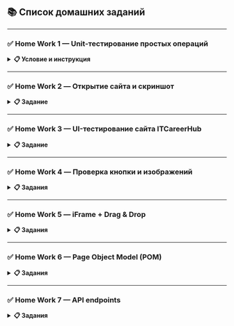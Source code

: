 ## 📚 Список домашних заданий

---

### ✅ Home Work 1 — Unit-тестирование простых операций

<details>
<summary><strong>📋 Условие и инструкция</strong></summary>

**Задание**
Создать файл `simple_math.py` и реализовать в нём следующий класс:

```python
class SimpleMath:
    # Класс с простыми математическими операциями

    def square(self, x):
        # Возвращает квадрат числа
        return x * x

    def cube(self, x):
        # Возвращает куб числа
        return x * x * x
```

**Что нужно сделать**

* Написать **unit-тесты** для класса `SimpleMath`
* Шаги:

  1. Создать файл `test_simple_math.py`
  2. Написать тесты для методов `square()` и `cube()`
  3. Проверить поведение для положительных, отрицательных чисел и нуля

**Ожидаемое поведение**

* `square(2)` → `4`
* `cube(-3)` → `-27`

</details>

---

### ✅ Home Work 2 — Открытие сайта и скриншот

<details>
<summary><strong>📋 Задание</strong></summary>

**Что нужно сделать**

* Открыть браузер Firefox
* Перейти на любой сайт
* Открыть любую другую секцию на этом сайте
* Сделать скриншот этой секции

</details>

---

### ✅ Home Work 3 — UI-тестирование сайта ITCareerHub

<details>
<summary><strong>📋 Задание</strong></summary>

**Сайт для тестирования:**
[https://itcareerhub.de/ru](https://itcareerhub.de/ru)

**Что проверить:**

* Логотип ITCareerHub
* Ссылки:

  * "Программы"
  * "Способы оплаты"
  * "Новости"
  * "О нас"
  * "Отзывы"
* Кнопки переключения языка (ru / de)

**Дополнительно:**

* Кликнуть по иконке телефона
* Убедиться, что отображается текст:
  `"Если вы не дозвонились, заполните форму на сайте. Мы свяжемся с вами"`

</details>

---

### ✅ Home Work 4 — Проверка кнопки и изображений

<details>
<summary><strong>📋 Задания</strong></summary>

#### 🔹 Задание 1: Проверка изменения текста кнопки

**Сайт:**
[http://uitestingplayground.com/textinput](http://uitestingplayground.com/textinput)

**Шаги:**

1. Перейти на сайт
2. Ввести в поле `ITCH`
3. Нажать синюю кнопку
4. Проверить, что текст кнопки изменился на `ITCH`

---

#### 🔹 Задание 2: Проверка загрузки изображений

**Сайт:**
[https://bonigarcia.dev/selenium-webdriver-java/loading-images.html](https://bonigarcia.dev/selenium-webdriver-java/loading-images.html)

**Шаги:**

1. Перейти на сайт
2. Дождаться загрузки всех изображений
3. Получить значение `alt` у **третьего изображения**
4. Убедиться, что `alt` равно `"award"`

</details>

---

### ✅ Home Work 5 — iFrame + Drag & Drop

<details>
<summary><strong>📋 Задания</strong></summary>
🔹 Задание 1: Проверка наличия текста в iframe

Сайт:https://bonigarcia.dev/selenium-webdriver-java/iframes.html

Шаги:

1. Открыть страницу
2. Найти фрейм (iframe), содержащий искомый текст
3. Переключиться в этот iframe
4. Найти элемент с текстом: "semper posuere integer et senectus justo curabitur."
5. Убедиться, что текст отображается на странице

🔹 Задание 2: Drag & Drop — перетаскивание изображения в корзину

Сайт:https://www.globalsqa.com/demo-site/draganddrop/

Шаги:

1. Открыть страницу Drag & Drop Demo
2. Захватить первую фотографию (верхний левый элемент)
3. Перетащить её в область корзины (Trash)

Проверить:

1. В корзине появилась одна фотография
2. В основной области осталось 3 фотографии

Ожидаемый результат:

1. Фотография успешно переместилась в корзину
2. Вне корзины остаются 3 фотографии

</details>

___

### ✅ Home Work 6 — Page Object Model (POM)

<details>
<summary><strong>📋 Задания</strong></summary>
🔹 Напишите автоматизированный тест с использованием Page Object Model (POM), который выполняет следующие шаги:

1. Откройте сайт магазина: https://www.saucedemo.com/. 
2. Авторизуйтесь как пользователь standard_user. 
3. Добавьте в корзину товары:
   - Sauce Labs Backpack 
   - Sauce Labs Bolt T-Shirt 
   - Sauce Labs Onesie
4. Перейдите в корзину. 
5. Нажмите Checkout. 
6. Заполните форму своими данными:
   - Имя 
   - Фамилия 
   - Почтовый индекс
7. Прочтите со страницы итоговую стоимость (Total). 
8. Закройте браузер. 
9. Проверьте, что итоговая сумма равна $58.29.

### Требования:

- Использовать Page Object Model для организации кода. 
- Вынести все локаторы и методы работы со страницами в отдельные классы (Page Object). 
- Тест должен быть независимым и запускаться без предварительной подготовки данных

</details>

___

### ✅ Home Work 7 — API endpoints

<details>
<summary><strong>📋 Задания</strong></summary>
🔹 Разработать автоматические тесты, которые проверяют корректность работы API для управления сотрудниками.  

🔹 Создайте класс EmployeeApi для создания вспомогательных методов. API Методы

1. Создание нового работника
Метод: POST  
URL: http://5.101.50.27:8000/employee/create  
Описание: Создаёт нового сотрудника, принимает данные в JSON.

2. Получение информации о работнике
Метод: GET  
URL: http://5.101.50.27:8000/employee/info  
Описание: Получает данные о сотруднике по его ID.

3. Изменение данных о работнике
Метод: PATCH  
URL: http://5.101.50.27:8000/employee/change  
Описание: Позволяет изменить информацию о сотруднике по его ID.


#### ⚙️ Структура проекта
```text
HW_7_employee/
│
├── allure-results
│   ├── ...
│
├── employee_api.py        # Основной класс для запросов к API
│   
├── test_employee.py       # Автотесты с использованием pytest


```

#### 🧪 Запуск тестов
Из под корневой папки HW/HW_7_employee

```bash
pytest test_employee.py -s
```
#### 📌 Swagger-документация API
Ознакомиться с API можно по ссылке:
📎 Swagger UI — http://5.101.50.27:8000/docs#/

#### ✅ Покрытие тестами

test_employee_create	✅ Пройден Создание нового сотрудника  
test_get_employee_info	✅ Пройден	Получение данных по ID  
test_update_employee	✅ Пройден	Обновление данных (через токен)

#### Для генерации отчетов посредством фреймворка Allure

```bush
allure serve allure-results     # Для запуска веб-сервера с отчетом. 
                                # В результате откроется браузер с интерактивным HTML отчетом 
```
```bush
allure generate allure-results -o allure-report --clean    # Для генерации статического отчета
                                                           # После генерации отчет становится доступен в директории 
                                                           # allure-report. 

```
</details>
